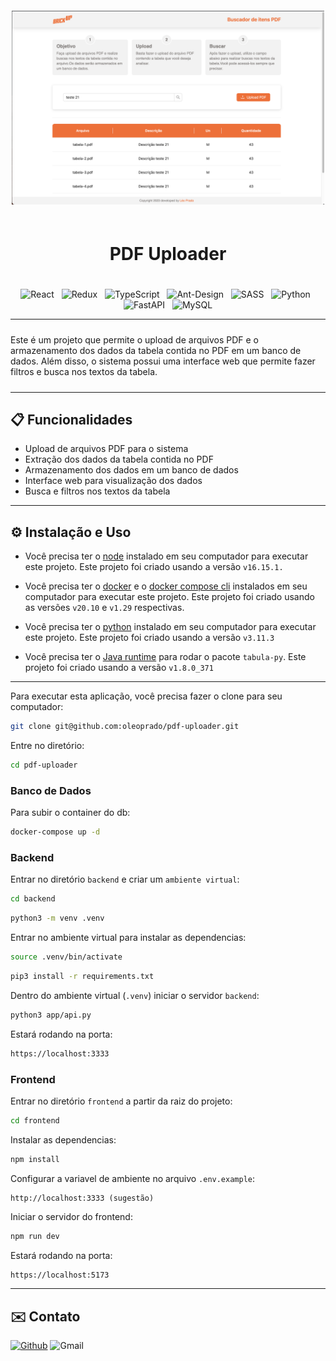<!-- # :construction: README em construção ! :construction: -->
<div align="center" display="flex" style="padding: 20px 0;">
<img src="frontend/public/desktop.png" width="500px"/>

</div>
<div align="center">
<h1 style="padding-bottom: 20px;">PDF Uploader</h1>


<!-- BADGES W/ LINK (see https://shields.io/)-->
![React](https://img.shields.io/badge/react-%2320232a.svg?style=for-the-badge&logo=react&logoColor=%2361DAFB) &nbsp; ![Redux](https://img.shields.io/badge/redux-%23593d88.svg?style=for-the-badge&logo=redux&logoColor=white) &nbsp; ![TypeScript](https://img.shields.io/badge/typescript-%23007ACC.svg?style=for-the-badge&logo=typescript&logoColor=white) &nbsp; ![Ant-Design](https://img.shields.io/badge/-AntDesign-%230170FE?style=for-the-badge&logo=ant-design&logoColor=white) &nbsp; ![SASS](https://img.shields.io/badge/SASS-hotpink.svg?style=for-the-badge&logo=SASS&logoColor=white) &nbsp; ![Python](https://img.shields.io/badge/python-3670A0?style=for-the-badge&logo=python&logoColor=ffdd54) &nbsp; ![FastAPI](https://img.shields.io/badge/FastAPI-005571?style=for-the-badge&logo=fastapi) &nbsp; ![MySQL](https://img.shields.io/badge/mysql-%2300f.svg?style=for-the-badge&logo=mysql&logoColor=white)
</div>

<hr>
<!-- DESCRIPTION -->

<p style="padding: 10px 0;">
Este é um projeto que permite o upload de arquivos PDF e o armazenamento dos dados da tabela contida no PDF em um banco de dados. Além disso, o sistema possui uma interface web que permite fazer filtros e busca nos textos da tabela.
</p>

<hr>

## 📋 Funcionalidades

* Upload de arquivos PDF para o sistema
* Extração dos dados da tabela contida no PDF
* Armazenamento dos dados em um banco de dados
* Interface web para visualização dos dados
* Busca e filtros nos textos da tabela

<hr>

<!-- INSTALLATION AND USAGE -->

## ⚙️ Instalação e Uso

* Você precisa ter o [node](https://nodejs.org/en/download/) instalado em seu computador para executar este projeto. Este projeto foi criado usando a versão `v16.15.1.`

* Você precisa ter o [docker](https://www.docker.com/products/docker-desktop/) e o [docker compose cli](https://www.docker.com/products/docker-desktop/) instalados em seu computador para executar este projeto. Este projeto foi criado usando as versões `v20.10` e `v1.29` respectivas.

* Você precisa ter o [python](https://www.python.org/downloads/) instalado em seu computador para executar este projeto. Este projeto foi criado usando a versão `v3.11.3`

* Você precisa ter o [Java runtime](https://www.java.com/pt-BR/download/manual.jsp) para rodar o pacote `tabula-py`. Este projeto foi criado usando a versão `v1.8.0_371`

<hr>

Para executar esta aplicação, você precisa fazer o clone para seu computador:

```bash
git clone git@github.com:oleoprado/pdf-uploader.git
```

Entre no diretório:

```bash
cd pdf-uploader
```

### **Banco de Dados**
Para subir o container do db:

```bash
docker-compose up -d
```

### **Backend**

Entrar no diretório `backend` e criar um `ambiente virtual`:

```bash
cd backend
```
```bash
python3 -m venv .venv
```

Entrar no ambiente virtual para instalar as dependencias:

```bash
source .venv/bin/activate
```
```bash
pip3 install -r requirements.txt
```

Dentro do ambiente virtual (`.venv`) iniciar o servidor `backend`:

```bash
python3 app/api.py    
```

Estará rodando na porta:
```bash
https://localhost:3333
```

### **Frontend**

Entrar no diretório `frontend` a partir da raiz do projeto:

```bash
cd frontend
```

Instalar as dependencias:

```bash
npm install
```

Configurar a variavel de ambiente no arquivo `.env.example`:

```
http://localhost:3333 (sugestão)
```

Iniciar o servidor do frontend:

```bash
npm run dev
```

Estará rodando na porta:
```bash
https://localhost:5173
```

---

<!-- CONTACT -->

## ✉️ Contato

[![Github](https://img.shields.io/badge/GitHub-100000?style=for-the-badge&logo=github&logoColor=white)](https://github.com/oleoprado/) ![Gmail](https://img.shields.io/badge/Gmail-D14836?style=for-the-badge&logo=gmail&logoColor=white)



